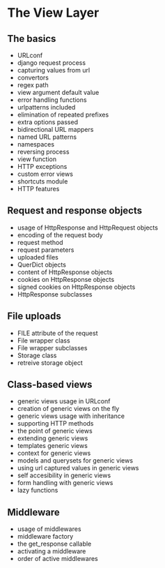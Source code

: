 <!-- bg=white fg=black -->

# The View Layer

## The basics

- URLconf
- django request process
- capturing values from url
- convertors
- regex path
- view argument default value
- error handling functions
- urlpatterns included
- elimination of repeated prefixes
- extra options passed
- bidirectional URL mappers
- named URL patterns
- namespaces
- reversing process
- view function
- HTTP exceptions
- custom error views
- shortcuts module
- HTTP features

## Request and response objects

- usage of HttpResponse and HttpRequest objects
- encoding of the request body
- request method
- request parameters
- uploaded files
- QuerDict objects
- content of HttpResponse objects
- cookies on HttpResponse objects
- signed cookies on HttpResponse objects
- HttpResponse subclasses

## File uploads

- FILE attribute of the request
- File wrapper class
- File wrapper subclasses
- Storage class
- retreive storage object

## Class-based views

- generic views usage in URLconf
- creation of generic views on the fly
- generic views usage with inheritance
- supporting HTTP methods
- the point of generic views
- extending generic views
- templates generic views
- context for generic views
- models and querysets for generic views
- using url captured values in generic views
- self accesibility in generic views
- form handling with generic views
- lazy functions

## Middleware

- usage of middlewares
- middleware factory
- the get_response callable
- activating a middleware
- order of active middlewares